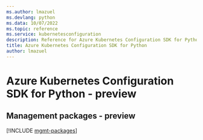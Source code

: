 ```yaml
---
ms.author: lmazuel
ms.devlang: python
ms.data: 10/07/2022
ms.topic: reference
ms.service: kubernetesconfiguration
description: Reference for Azure Kubernetes Configuration SDK for Python
title: Azure Kubernetes Configuration SDK for Python
author: lmazuel
---
```

# Azure Kubernetes Configuration SDK for Python - preview

## Management packages - preview
[!INCLUDE [mgmt-packages](kubernetes-configuration-mgmt-index.md)]
